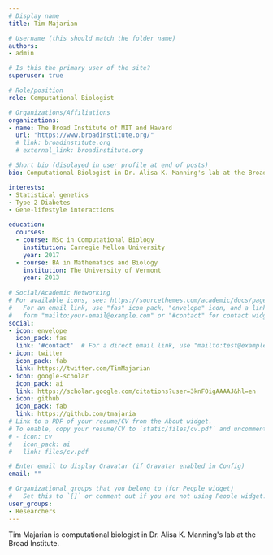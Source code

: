 ```yaml
---
# Display name
title: Tim Majarian

# Username (this should match the folder name)
authors:
- admin

# Is this the primary user of the site?
superuser: true

# Role/position
role: Computational Biologist

# Organizations/Affiliations
organizations:
- name: The Broad Institute of MIT and Havard
  url: "https://www.broadinstitute.org/"
  # link: broadinstitute.org
  # external_link: broadinstitute.org

# Short bio (displayed in user profile at end of posts)
bio: Computational Biologist in Dr. Alisa K. Manning's lab at the Broad Institute and Massachusetts General Hospital

interests:
- Statistical genetics
- Type 2 Diabetes
- Gene-lifestyle interactions

education:
  courses:
  - course: MSc in Computational Biology
    institution: Carnegie Mellon University
    year: 2017
  - course: BA in Mathematics and Biology
    institution: The University of Vermont
    year: 2013
  
# Social/Academic Networking
# For available icons, see: https://sourcethemes.com/academic/docs/page-builder/#icons
#   For an email link, use "fas" icon pack, "envelope" icon, and a link in the
#   form "mailto:your-email@example.com" or "#contact" for contact widget.
social:
- icon: envelope
  icon_pack: fas
  link: '#contact'  # For a direct email link, use "mailto:test@example.org".
- icon: twitter
  icon_pack: fab
  link: https://twitter.com/TimMajarian
- icon: google-scholar
  icon_pack: ai
  link: https://scholar.google.com/citations?user=3knF0igAAAAJ&hl=en
- icon: github
  icon_pack: fab
  link: https://github.com/tmajaria
# Link to a PDF of your resume/CV from the About widget.
# To enable, copy your resume/CV to `static/files/cv.pdf` and uncomment the lines below.
# - icon: cv
#   icon_pack: ai
#   link: files/cv.pdf

# Enter email to display Gravatar (if Gravatar enabled in Config)
email: ""

# Organizational groups that you belong to (for People widget)
#   Set this to `[]` or comment out if you are not using People widget.
user_groups:
- Researchers
---
```


Tim Majarian is computational biologist in Dr. Alisa K. Manning's lab at the Broad Institute.